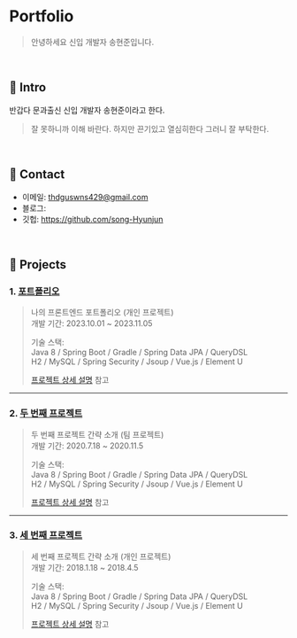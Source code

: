 # Portfolio
> 안녕하세요 신입 개발자 송현준입니다.

</br>

## :pushpin: Intro
반갑다 문과출신 신입 개발자 송현준이라고 한다.
> 잘 못하니까 이해 바란다.
> 하지만 끈기있고 열심히한다 그러니 잘 부탁한다.

</br>

## :pushpin: Contact
- 이메일: thdguswns429@gmail.com
- 블로그: 
- 깃헙: https://github.com/song-Hyunjun

</br>

## :pushpin: Projects
### 1. [포트폴리오]([https://github.com/2023-SMHRD-KDT-IOT-4/Repo](https://github.com/pyth1007/Dolbom))
>나의 프론트엔드 포트폴리오 (개인 프로젝트)  
>개발 기간: 2023.10.01 ~ 2023.11.05  
>  
>기술 스택:  
>Java 8 / Spring Boot / Gradle / Spring Data JPA / QueryDSL  
>H2 / MySQL / Spring Security / Jsoup / Vue.js / Element U  
>  
>[프로젝트 상세 설명]([https://github.com/2021-SMHRD-KDT-AI-15/SNSRepo](https://github.com/pyth1007/Dolbom)) 참고

---

### 2. [두 번째 프로젝트]([https://github.com/JungHyung2/gitio.io](https://github.com/pyth1007/Dolbom))
>두 번째 프로젝트 간략 소개  (팀 프로젝트)  
>개발 기간: 2020.7.18 ~ 2020.11.5  
>  
>기술 스택:  
>Java 8 / Spring Boot / Gradle / Spring Data JPA / QueryDSL  
>H2 / MySQL / Spring Security / Jsoup / Vue.js / Element U  
>  
>[프로젝트 상세 설명]([https://github.com/JungHyung2/gitio.io](https://github.com/pyth1007/Dolbom)) 참고

---

### 3. [세 번째 프로젝트](https://github.com/JungHyung2/gitio.io)
>세 번째 프로젝트 간략 소개  (개인 프로젝트)  
>개발 기간: 2018.1.18 ~ 2018.4.5  
>  
>기술 스택:  
>Java 8 / Spring Boot / Gradle / Spring Data JPA / QueryDSL  
>H2 / MySQL / Spring Security / Jsoup / Vue.js / Element U  
>  
>[프로젝트 상세 설명](https://github.com/JungHyung2/gitio.io) 참고

